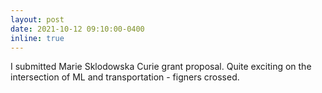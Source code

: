 ```yaml
---
layout: post
date: 2021-10-12 09:10:00-0400
inline: true
---
```


I submitted Marie Sklodowska Curie grant proposal. Quite exciting on the intersection of ML and transportation - figners crossed.
